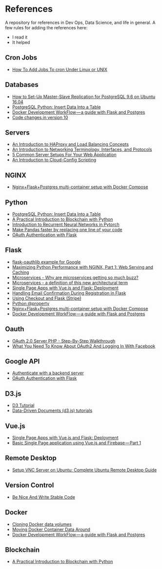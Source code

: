 # References
A repository for references in Dev Ops, Data Science, and life in general.
A few rules for adding the references here:
  - I read it
  - It helped

## Cron Jobs
  - [How To Add Jobs To cron Under Linux or UNIX](https://www.cyberciti.biz/faq/how-do-i-add-jobs-to-cron-under-linux-or-unix-oses/)

## Databases
  - [How to Set-Up Master-Slave Replication for PostgreSQL 9.6 on Ubuntu 16.04](https://www.howtoforge.com/tutorial/how-to-set-up-master-slave-replication-for-postgresql-96-on-ubuntu-1604/)
  - [PostgreSQL Python: Insert Data Into a Table](http://www.postgresqltutorial.com/postgresql-python/insert/)
  - [Docker Development WorkFlow — a guide with Flask and Postgres](https://medium.freecodecamp.org/docker-development-workflow-a-guide-with-flask-and-postgres-db1a1843044a)
  - [Code changes in version 10](https://www.postgresql.org/docs/10/static/app-pgbasebackup.html)

## Servers
  - [An Introduction to HAProxy and Load Balancing Concepts](https://www.digitalocean.com/community/tutorials/an-introduction-to-haproxy-and-load-balancing-concepts)
  - [An Introduction to Networking Terminology, Interfaces, and Protocols](https://www.digitalocean.com/community/tutorials/an-introduction-to-networking-terminology-interfaces-and-protocols#protocols)
  - [5 Common Server Setups For Your Web Application](https://www.digitalocean.com/community/tutorials/5-common-server-setups-for-your-web-application)
  - [An Introduction to Cloud-Config Scripting](https://www.digitalocean.com/community/tutorials/an-introduction-to-cloud-config-scripting)

## NGINX
  - [Nginx+Flask+Postgres multi-container setup with Docker Compose](http://www.ameyalokare.com/docker/2017/09/20/nginx-flask-postgres-docker-compose.html)


## Python
  - [PostgreSQL Python: Insert Data Into a Table](http://www.postgresqltutorial.com/postgresql-python/insert/)
  - [A Practical Introduction to Blockchain with Python](http://adilmoujahid.com/posts/2018/03/intro-blockchain-bitcoin-python/)
  - [Introduction to Recurrent Neural Networks in Pytorch](https://www.cpuheater.com/deep-learning/introduction-to-recurrent-neural-networks-in-pytorch/)
  - [Make Pandas faster by replacing one line of your code](https://rise.cs.berkeley.edu/blog/pandas-on-ray/)
  - [OAuth Authentication with Flask](https://blog.miguelgrinberg.com/post/oauth-authentication-with-flask)

## Flask
  - [flask-oauthlib example for Google](https://github.com/lepture/flask-oauthlib/blob/master/example/google.py)
  - [Maximizing Python Performance with NGINX, Part 1: Web Serving and Caching](https://www.nginx.com/blog/maximizing-python-performance-with-nginx-parti-web-serving-and-caching/)
  - [Microservices - Why are microservices getting so much buzz?](https://www.fullstackpython.com/microservices.html)
  - [Microservices - a definition of this new architectural term](https://martinfowler.com/articles/microservices.html)
  - [Single Page Apps with Vue.js and Flask: Deployment](https://stackabuse.com/single-page-apps-with-vue-js-and-flask-deployment/)
  - [Handling Email Confirmation During Registration in Flask](https://realpython.com/handling-email-confirmation-in-flask/)
  - [Using Checkout and Flask (Stripe)](https://stripe.com/docs/checkout/flask)
  - [Python @property](https://www.programiz.com/python-programming/property)
  - [Nginx+Flask+Postgres multi-container setup with Docker Compose](http://www.ameyalokare.com/docker/2017/09/20/nginx-flask-postgres-docker-compose.html)
  - [Docker Development WorkFlow — a guide with Flask and Postgres](https://medium.freecodecamp.org/docker-development-workflow-a-guide-with-flask-and-postgres-db1a1843044a)

## Oauth
  - [OAuth 2.0 Server PHP - Step-By-Step Walkthrough](https://bshaffer.github.io/oauth2-server-php-docs/cookbook/)
  - [What You Need To Know About OAuth2 And Logging In With Facebook](https://www.smashingmagazine.com/2017/05/oauth2-logging-in-facebook/)


## Google API
  - [Authenticate with a backend server](https://developers.google.com/identity/sign-in/web/backend-auth)
  - [OAuth Authentication with Flask](https://blog.miguelgrinberg.com/post/oauth-authentication-with-flask)

## D3.js
  - [D3 Tutorial](https://github.com/sgratzl/d3tutorial#dev-environment)
  - [Data-Driven Documents (d3.js) tutorials](https://www.fullstackpython.com/d3-js.html)

## Vue.js
  - [Single Page Apps with Vue.js and Flask: Deployment](https://stackabuse.com/single-page-apps-with-vue-js-and-flask-deployment/)
  - [Basic Single Page application using Vue.js and Firebase — Part 1](https://medium.com/@oleg.agapov/basic-single-page-application-using-vue-js-and-firebase-part-1-9e4c0c11a228?ref=madewithvuejs.com)

## Remote Desktop
  - [Setup VNC Server on Ubuntu: Complete Ubuntu Remote Desktop Guide](https://www.smarthomebeginner.com/setup-vnc-server-on-ubuntu-linux/)

## Version Control
  - [Be Nice And Write Stable Code](http://technosophos.com/2018/07/04/be-nice-and-write-stable-code.html)

## Docker
  - [Cloning Docker data volumes](https://www.guidodiepen.nl/2016/05/cloning-docker-data-volumes/)
  - [Moving Docker Container Data Around](http://blog.diovani.com/technology/2017/06/24/moving-docker-containers-data.html)
  - [Docker Development WorkFlow — a guide with Flask and Postgres](https://medium.freecodecamp.org/docker-development-workflow-a-guide-with-flask-and-postgres-db1a1843044a)

## Blockchain
  - [A Practical Introduction to Blockchain with Python](http://adilmoujahid.com/posts/2018/03/intro-blockchain-bitcoin-python/)
